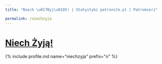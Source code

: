 ```yaml
---
title: "Niech \u017Byj\u0105! | Statystyki patronite.pl | Patromierz"

permalink: /niechzyja
---
```


# [Niech Żyją!](https://patronite.pl/niechzyja)

{% include profile.md name="niechzyja" prefix="n" %}

